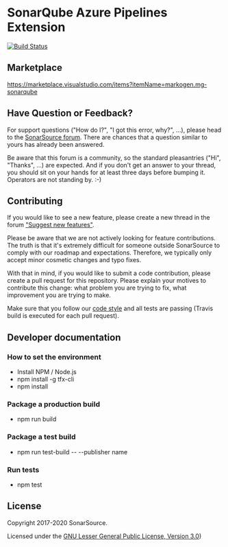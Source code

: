 SonarQube Azure Pipelines Extension
========================================

[![Build Status](https://sonarsource.visualstudio.com/_apis/public/build/definitions/399fb241-ecc7-4802-8697-dcdd01fbb832/10/badge)](https://sonarsource.visualstudio.com/DotNetTeam%20Project/_build/index?definitionId=10)

Marketplace
-----------

https://marketplace.visualstudio.com/items?itemName=markogen.mg-sonarqube

Have Question or Feedback?
--------------------------

For support questions ("How do I?", "I got this error, why?", ...), please head to the [SonarSource forum](https://community.sonarsource.com/c/help). There are chances that a question similar to yours has already been answered. 

Be aware that this forum is a community, so the standard pleasantries ("Hi", "Thanks", ...) are expected. And if you don't get an answer to your thread, you should sit on your hands for at least three days before bumping it. Operators are not standing by. :-)


Contributing
------------

If you would like to see a new feature, please create a new thread in the forum ["Suggest new features"](https://community.sonarsource.com/c/suggestions/features).

Please be aware that we are not actively looking for feature contributions. The truth is that it's extremely difficult for someone outside SonarSource to comply with our roadmap and expectations. Therefore, we typically only accept minor cosmetic changes and typo fixes.

With that in mind, if you would like to submit a code contribution, please create a pull request for this repository. Please explain your motives to contribute this change: what problem you are trying to fix, what improvement you are trying to make.

Make sure that you follow our [code style](https://github.com/markogen/sonar-scanner-vsts#code-style) and all tests are passing (Travis build is executed for each pull request).


Developer documentation
-----------------------

### How to set the environment

* Install NPM / Node.js
* npm install -g tfx-cli
* npm install

### Package a production build

* npm run build

### Package a test build

* npm run test-build -- --publisher name

### Run tests

* npm test

License
-------

Copyright 2017-2020 SonarSource.

Licensed under the [GNU Lesser General Public License, Version 3.0](http://www.gnu.org/licenses/lgpl.txt))